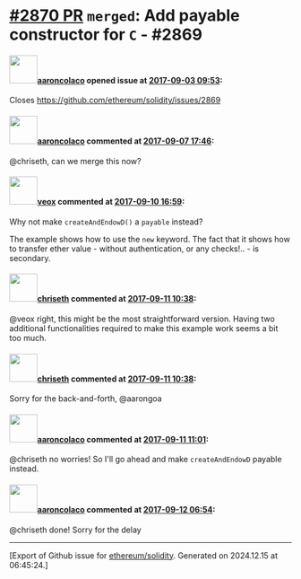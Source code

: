 # [\#2870 PR](https://github.com/ethereum/solidity/pull/2870) `merged`: Add payable constructor for `C` - #2869

#### <img src="https://avatars.githubusercontent.com/u/8667095?u=d49448efd3eb8d6b5f3bf87e8002708298959a59&v=4" width="50">[aaroncolaco](https://github.com/aaroncolaco) opened issue at [2017-09-03 09:53](https://github.com/ethereum/solidity/pull/2870):

Closes https://github.com/ethereum/solidity/issues/2869

#### <img src="https://avatars.githubusercontent.com/u/8667095?u=d49448efd3eb8d6b5f3bf87e8002708298959a59&v=4" width="50">[aaroncolaco](https://github.com/aaroncolaco) commented at [2017-09-07 17:46](https://github.com/ethereum/solidity/pull/2870#issuecomment-327873392):

@chriseth, can we merge this now?

#### <img src="https://avatars.githubusercontent.com/u/3036030?v=4" width="50">[veox](https://github.com/veox) commented at [2017-09-10 16:59](https://github.com/ethereum/solidity/pull/2870#issuecomment-328356140):

Why not make `createAndEndowD()` a `payable` instead?

The example shows how to use the `new` keyword. The fact that it shows how to transfer ether value - without authentication, or any checks!.. - is secondary.

#### <img src="https://avatars.githubusercontent.com/u/9073706?v=4" width="50">[chriseth](https://github.com/chriseth) commented at [2017-09-11 10:38](https://github.com/ethereum/solidity/pull/2870#issuecomment-328491179):

@veox right, this might be the most straightforward version. Having two additional functionalities required to make this example work seems a bit too much.

#### <img src="https://avatars.githubusercontent.com/u/9073706?v=4" width="50">[chriseth](https://github.com/chriseth) commented at [2017-09-11 10:38](https://github.com/ethereum/solidity/pull/2870#issuecomment-328491279):

Sorry for the back-and-forth, @aarongoa

#### <img src="https://avatars.githubusercontent.com/u/8667095?u=d49448efd3eb8d6b5f3bf87e8002708298959a59&v=4" width="50">[aaroncolaco](https://github.com/aaroncolaco) commented at [2017-09-11 11:01](https://github.com/ethereum/solidity/pull/2870#issuecomment-328495906):

@chriseth no worries! So I'll go ahead and make `createAndEndowD` payable instead.

#### <img src="https://avatars.githubusercontent.com/u/8667095?u=d49448efd3eb8d6b5f3bf87e8002708298959a59&v=4" width="50">[aaroncolaco](https://github.com/aaroncolaco) commented at [2017-09-12 06:54](https://github.com/ethereum/solidity/pull/2870#issuecomment-328757240):

@chriseth done! Sorry for the delay


-------------------------------------------------------------------------------



[Export of Github issue for [ethereum/solidity](https://github.com/ethereum/solidity). Generated on 2024.12.15 at 06:45:24.]
